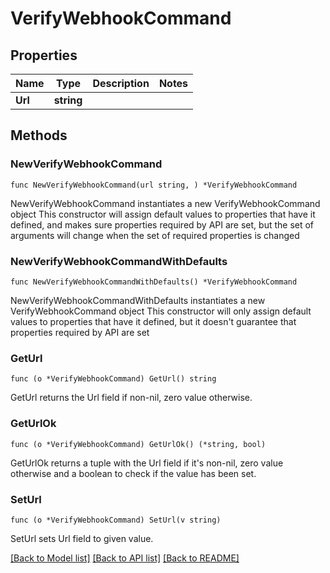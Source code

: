 # VerifyWebhookCommand

## Properties

Name | Type | Description | Notes
------------ | ------------- | ------------- | -------------
**Url** | **string** |  | 

## Methods

### NewVerifyWebhookCommand

`func NewVerifyWebhookCommand(url string, ) *VerifyWebhookCommand`

NewVerifyWebhookCommand instantiates a new VerifyWebhookCommand object
This constructor will assign default values to properties that have it defined,
and makes sure properties required by API are set, but the set of arguments
will change when the set of required properties is changed

### NewVerifyWebhookCommandWithDefaults

`func NewVerifyWebhookCommandWithDefaults() *VerifyWebhookCommand`

NewVerifyWebhookCommandWithDefaults instantiates a new VerifyWebhookCommand object
This constructor will only assign default values to properties that have it defined,
but it doesn't guarantee that properties required by API are set

### GetUrl

`func (o *VerifyWebhookCommand) GetUrl() string`

GetUrl returns the Url field if non-nil, zero value otherwise.

### GetUrlOk

`func (o *VerifyWebhookCommand) GetUrlOk() (*string, bool)`

GetUrlOk returns a tuple with the Url field if it's non-nil, zero value otherwise
and a boolean to check if the value has been set.

### SetUrl

`func (o *VerifyWebhookCommand) SetUrl(v string)`

SetUrl sets Url field to given value.



[[Back to Model list]](../README.md#documentation-for-models) [[Back to API list]](../README.md#documentation-for-api-endpoints) [[Back to README]](../README.md)


